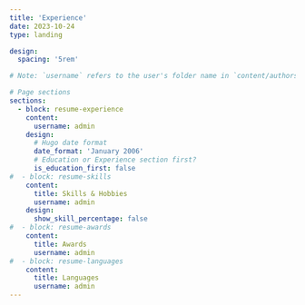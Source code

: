 ```yaml
---
title: 'Experience'
date: 2023-10-24
type: landing

design:
  spacing: '5rem'

# Note: `username` refers to the user's folder name in `content/authors/`

# Page sections
sections:
  - block: resume-experience
    content:
      username: admin
    design:
      # Hugo date format
      date_format: 'January 2006'
      # Education or Experience section first?
      is_education_first: false
#  - block: resume-skills
    content:
      title: Skills & Hobbies
      username: admin
    design:
      show_skill_percentage: false
#  - block: resume-awards
    content:
      title: Awards
      username: admin
#  - block: resume-languages
    content:
      title: Languages
      username: admin
---
```

